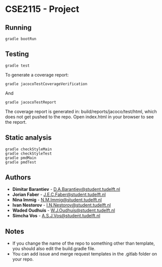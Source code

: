 # CSE2115 - Project

## Running 
`gradle bootRun`

## Testing
```
gradle test
```

To generate a coverage report:
```
gradle jacocoTestCoverageVerification
```


And
```
gradle jacocoTestReport
```
The coverage report is generated in: build/reports/jacoco/test/html, which does not get pushed to the repo. Open index.html in your browser to see the report. 

## Static analysis
```
gradle checkStyleMain
gradle checkStyleTest
gradle pmdMain
gradle pmdTest
```

## Authors
* **Dimitar Barantiev** - D.A.Barantiev@student.tudelft.nl
* **Jorian Faber** - J.E.C.Faber@student.tudelft.nl
* **Nina Immig** - N.M.Immig@student.tudelft.nl
* **Ivan Nestorov** - I.N.Nestorov@student.tudelft.nl
* **Waded Oudhuis** - W.J.Oudhuis@student.tudelft.nl
* **Simcha Vos** - A.S.J.Vos@student.tudelft.nl

## Notes
- If you change the name of the repo to something other than template, you should also edit the build.gradle file.
- You can add issue and merge request templates in the .gitlab folder on your repo. 